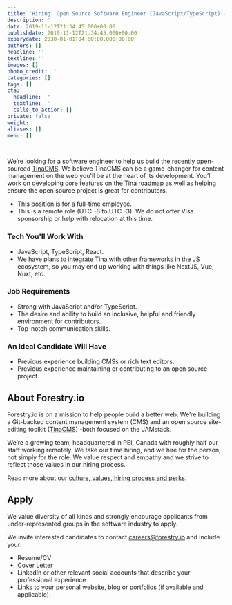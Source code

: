 ```yaml
---
title: 'Hiring: Open Source Software Engineer (JavaScript/TypeScript) - Tina CMS'
description: ''
date: 2019-11-12T21:34:45.000+00:00
publishdate: 2019-11-12T21:34:45.000+00:00
expirydate: 2030-01-01T04:00:00.000+00:00
authors: []
headline: ''
textline: ''
images: []
photo_credit: ''
categories: []
tags: []
cta:
  headline: ''
  textline: ''
  calls_to_action: []
private: false
weight: 
aliases: []
menu: []

---
```

We’re looking for a software engineer to help us build the recently open-sourced [TinaCMS](https://tinacms.org "TinaCMS"). We believe TinaCMS can be a game-changer for content management on the web you'll be at the heart of its development. You’ll work on developing core features on [the Tina roadmap](https://github.com/tinacms/tinacms/blob/master/ROADMAP.md) as well as helping ensure the open source project is great for contributors.
<!--more-->

* This position is for a full-time employee.
* This is a remote role (UTC -8 to UTC -3). We do not offer Visa sponsorship or help with relocation at this time.

### Tech You'll Work With

* JavaScript, TypeScript, React.
* We have plans to integrate Tina with other frameworks in the JS ecosystem, so you may end up working with things like NextJS, Vue, Nuxt, etc.

### Job Requirements

* Strong with JavaScript and/or TypeScript.
* The desire and ability to build an inclusive, helpful and friendly environment for contributors.
* Top-notch communication skills.

### An Ideal Candidate Will Have

* Previous experience building CMSs or rich text editors. 
* Previous experience maintaining or contributing to an open source project.

## About Forestry.io

Forestry.io is on a mission to help people build a better web. We’re building a Git-backed content management system (CMS) and an open source site-editing toolkit ([TinaCMS](https://tinacms.org "TinaCMS")) -both focused on the JAMstack.

We’re a growing team, headquartered in PEI, Canada with roughly half our staff working remotely. We take our time hiring, and we hire for the person, not simply for the role. We value respect and empathy and we strive to reflect those values in our hiring process.

Read more about our [culture, values, hiring process and perks](https://forestry.io/careers).

## Apply

We value diversity of all kinds and strongly encourage applicants from under-represented groups in the software industry to apply.

We invite interested candidates to contact [careers@forestry.io](mailto:careers@forestry.io) and include your:

* Resume/CV
* Cover Letter
* LinkedIn or other relevant social accounts that describe your professional experience
* Links to your personal website, blog or portfolios (if available and applicable).